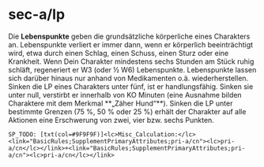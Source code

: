 # sec-a/lp

Die **Lebenspunkte** geben die grundsätzliche körperliche eines Charakters an. Lebenspunkte verliert er immer dann, wenn er körperlich beeinträchtigt wird, etwa durch einen Schlag, einen Schuss, einen Sturz oder eine Krankheit. Wenn Dein Charakter mindestens sechs Stunden am Stück ruhig schläft, regeneriert er W3 (oder ½ W6) Lebenspunkte. Lebenspunkte lassen sich darüber hinaus nur anhand von Medikamenten o.ä. wiederherstellen. Sinken die LP eines Charakters unter fünf, ist er handlungsfähig. Sinken sie unter null, verstirbt er innerhalb von KO Minuten (eine Ausnahme bilden Charaktere mit dem Merkmal \*\*„Zäher Hund“\*\*). Sinken die LP unter bestimmte Grenzen (75 %, 50 % oder 25 %) erhält der Charakter auf alle Aktionen eine Erschwerung von zwei, vier bzw. sechs Punkten.

`SP_TODO: [txt(col=#9F9F9F)]<lc>Misc_Calculation:</lc> <link="BasicRules;SupplementPrimaryAttributes;pri-a/cn"><lc>pri-a/cn</lc></link>+<link="BasicRules;SupplementPrimaryAttributes;pri-a/cn"><lc>pri-a/cn</lc></link>`
